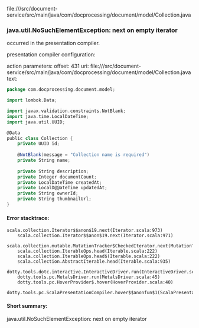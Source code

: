 file://<WORKSPACE>/src/document-service/src/main/java/com/docprocessing/document/model/Collection.java
### java.util.NoSuchElementException: next on empty iterator

occurred in the presentation compiler.

presentation compiler configuration:


action parameters:
offset: 431
uri: file://<WORKSPACE>/src/document-service/src/main/java/com/docprocessing/document/model/Collection.java
text:
```scala
package com.docprocessing.document.model;

import lombok.Data;

import javax.validation.constraints.NotBlank;
import java.time.LocalDateTime;
import java.util.UUID;

@Data
public class Collection {
    private UUID id;
    
    @NotBlank(message = "Collection name is required")
    private String name;
    
    private String description;
    private Integer documentCount;
    private LocalDateTime createdAt;
    private LocalD@@ateTime updatedAt;
    private String ownerId;
    private String thumbnailUrl;
}

```



#### Error stacktrace:

```
scala.collection.Iterator$$anon$19.next(Iterator.scala:973)
	scala.collection.Iterator$$anon$19.next(Iterator.scala:971)
	scala.collection.mutable.MutationTracker$CheckedIterator.next(MutationTracker.scala:76)
	scala.collection.IterableOps.head(Iterable.scala:222)
	scala.collection.IterableOps.head$(Iterable.scala:222)
	scala.collection.AbstractIterable.head(Iterable.scala:935)
	dotty.tools.dotc.interactive.InteractiveDriver.run(InteractiveDriver.scala:164)
	dotty.tools.pc.MetalsDriver.run(MetalsDriver.scala:45)
	dotty.tools.pc.HoverProvider$.hover(HoverProvider.scala:40)
	dotty.tools.pc.ScalaPresentationCompiler.hover$$anonfun$1(ScalaPresentationCompiler.scala:376)
```
#### Short summary: 

java.util.NoSuchElementException: next on empty iterator